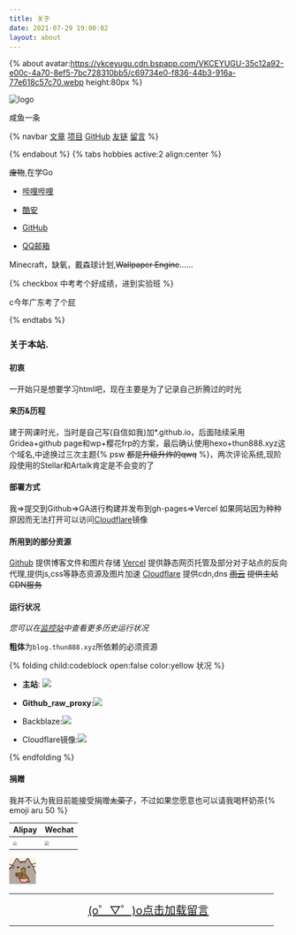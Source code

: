 ```yaml
---
title: 关于
date: 2021-07-29 19:00:02
layout: about
---
```


{% about avatar:https://vkceyugu.cdn.bspapp.com/VKCEYUGU-35c12a92-e00c-4a70-8ef5-7bc728310bb5/c69734e0-f836-44b3-916a-77e618c57c70.webp height:80px %}

<img height="42px" alt="logo" src="https://vkceyugu.cdn.bspapp.com/VKCEYUGU-35c12a92-e00c-4a70-8ef5-7bc728310bb5/b4b1c874-e3bf-42da-94cd-1968d4dfa5bc.svg">

咸鱼一条

{% navbar [文章](/) [项目](/wiki/) [GitHub](https://github.com/thun888/) [友链](/friends/) [留言](/say/) %}

{% endabout %}
{% tabs hobbies active:2 align:center %}

<!-- tab 技能 -->

~~废物~~,在学Go

<!-- tab 联系方式 -->

- [哔哩哔哩](https://space.bilibili.com/451090261)

- [酷安](https://www.coolapk.com/u/2399850)

- [GitHub](https://www.github.com/thun888)

- [QQ邮箱](mailto:thun888@qq.com)

<!-- tab 游戏 -->

Minecraft，缺氧，戴森球计划,~~Wallpaper Engine~~......

<!-- tab Todo -->
{% checkbox 中考考个好成绩，进到实验班 %}

c今年广东考了个屁

{% endtabs %}

### 关于本站.

#### 初衷

一开始只是想要学习html吧，现在主要是为了记录自己折腾过的时光

#### 来历&历程

建于网课时光，当时是自己写(自信如我)加\*.github.io，后面陆续采用Gridea+github page和wp+樱花frp的方案，最后确认使用hexo+thun888.xyz这个域名,中途换过三次主题{% psw <del>都是升级升炸的qwq</del> %}，两次评论系统,现阶段使用的Stellar和Artalk肯定是不会变的了

#### 部署方式

我=>提交到Github=>GA进行构建并发布到gh-pages=>Vercel
如果网站因为种种原因而无法打开可以访问[Cloudflare](https://cfblog.thun888.xyz/)镜像

#### 所用到的部分资源

[Github](https://github.com/) 提供博客文件和图片存储
[Vercel](https://vercel.com/) 提供静态网页托管及部分对子站点的反向代理,提供js,css等静态资源及图片加速
[Cloudflare](https://www.cloudflare.com/) 提供cdn,dns
[~~雨云~~](http://redirect.rainyun.cn/?ref=15366) ~~提供主站CDN服务~~

#### 运行状况

*您可以在*[*监控站*](https://status.thun888.xyz/)*中查看更多历史运行状况*

**粗体**为`blog.thun888.xyz`所依赖的必须资源

{% folding child:codeblock open:false color:yellow 状况 %}

- **主站**: <span class="tag-plugin emoji"><img style="height:1.5em" src="https://img.shields.io/website?url=https://blog.thun888.xyz"></span>

- **Github_raw_proxy**:<span class="tag-plugin emoji"><img style="height:1.5em" src="https://img.shields.io/website?url=https://raw.thun888.xyz/thun888/myblog/gh-page/img/satus.png"></span>

- Backblaze:<span class="tag-plugin emoji"><img style="height:1.5em" src="https://img.shields.io/website?url=https://asstes.thun888.xyz/file/pic-bed/2021/08/24a2870127c3be646bf6acdd80dcc83f.png"></span>

- Cloudflare镜像:<span class="tag-plugin emoji"><img style="height:1.5em" src="https://img.shields.io/website?url=https://cfblog.thun888.xyz"></span>

{% endfolding %}

#### 捐赠

我并不认为我目前能接受捐赠~~太菜了~~，不过如果您愿意也可以请我喝杯奶茶{% emoji aru 50 %}

|Alipay|Wechat|
|-|-|
|<img src="https://vkceyugu.cdn.bspapp.com/VKCEYUGU-35c12a92-e00c-4a70-8ef5-7bc728310bb5/f8de3cd8-3c97-4c20-a8e2-c5f921a1af99.webp" style="zoom:42.5%;" />|<img src="https://vkceyugu.cdn.bspapp.com/VKCEYUGU-35c12a92-e00c-4a70-8ef5-7bc728310bb5/1388167e-adb3-4302-8a8e-f206e4601795.png" style="zoom:50%;" />|

![](/img/post/5b73a4a33f9bb3df5e1236b4021492fe.gif)

<HR width="95%" color=#987cb9 SIZE=3>
<a id="artalkup" href="javascript:load();" style="text-align: center;display:block;background-color:var(--link-hover-bg-color);font-size:20px">(o゜▽゜)o点击加载留言</a><span id="fileup" style="text-align: center;display:block;"></span>
<HR width="95%" color=#987cb9 SIZE=3>
<div id="Comments"></div>
<link href="https://cdn.bootcdn.net/ajax/libs/artalk/2.3.4/Artalk.min.css" rel="stylesheet">
<script src="https://cdn.bootcdn.net/ajax/libs/artalk/2.3.4/Artalk.js"></script>

<script>
function load(){var script=document.createElement("script");script.type="text/javascript";script.src='/js/artalkconfig.js';document.body.appendChild(script)}
</script>
